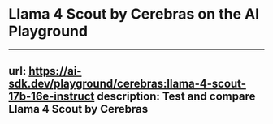 # Llama 4 Scout by Cerebras on the AI Playground


---
url: https://ai-sdk.dev/playground/cerebras:llama-4-scout-17b-16e-instruct
description: Test and compare Llama 4 Scout by Cerebras
---
